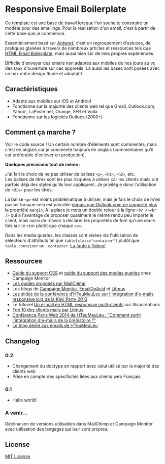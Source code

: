 # Responsive Email Boilerplate
Ce template est une base de travail lorsque l'on souhaite construire un modèle pour des emailings. Pour la réalisation d'un email, c'est à partir de cette base que je commence.

Essentiellement basé sur [Antwort](http://internations.github.io/antwort/), c'est un regroupement d'astuces, de pratiques glanées à travers de nombreux articles et ressources tels que [HTML Email Boilerplate](http://htmlemailboilerplate.com/), mais aussi bien sûr de mes propres expériences.

Difficile d'envoyer des emails non adaptés aux mobiles de nos jours au vu des taux d'ouverture sur ces appareils. Là aussi les bases sont posées avec un mix entre design fluide et adaptatif.

## Caractéristiques
* Adapté aux mobiles sur iOS et Android
* Fonctionne sur la majorité des clients web tel que Gmail, Outlook.com, Yahoo!, LaPoste.net, Orange, SFR et Voilà
* Fonctionne sur les logiciels Outlook (2000+)

## Comment ça marche ?
Voir le code source ! Un certain nombre d'éléments sont commentés, mais c'est en anglais car je commente toujours en anglais (commentaires qu'il est préférable d'enlever en production).

**Quelques précisions tout de même :**

J'ai fait le choix de ne pas utiliser de balises `<p>`, `<h1>`, `<h2>`, etc.  
Les balises de titres sont les plus risquées à utiliser car les clients mails ont parfois déjà des styles qu'ils leur appliquent. Je privilégie donc l'utilisation de `<div>` pour les titres.

La balise `<p>` est moins problématique à utiliser, mais je fais le choix de m'en passer lorsque cela est possible [depuis que Outlook.com ne supporte plus la propriété `margin`](https://litmus.com/blog/hotmail-and-outlook-com-drop-support-for-margin). A la place je mets un double retour à la ligne `<br /><br />` qui a l'avantage de proposer quasiment le même rendu peu importe le client, mais aussi de n'avoir à déclarer les propriétés de font qu'une seule fois sur le `<td>` plutôt que chaque `<p>`.

Dans les media queries, les classes sont visées via l'utilisation de sélecteurs d'attributs tel que `table[class="container"]` plutôt que `table.container` ou `.container`. [La faute à Yahoo!](http://www.campaignmonitor.com/blog/post/3457/media-query-issues-in-yahoo-mail-mobile-email/)

## Ressources
* [Guide du support CSS](http://www.campaignmonitor.com/css) et [guide du support des medias queries](http://www.campaignmonitor.com/guides/mobile/) chez Campaign Monitor
* [Les guides proposés par MailChimp](http://mailchimp.com/resources/)
* Les blogs de [Campaign Monitor](http://www.campaignmonitor.com/blog), [EmailOnAcid](http://www.emailonacid.com/blog) et [Litmus](https://litmus.com/blog/)
* [Les slides de la conférence d'HTeuMeuLeu sur l'intégration d'e-mails responsive lors de la Kiwi Party 2013](http://fr.slideshare.net/HTeuMeuLeu/lintgration-demails-responsive)
* Le tutoriel [Un e-mail en HTML responsive multi-clients](http://www.alsacreations.com/tuto/lire/1533-un-e-mail-en-html-responsive-multi-clients.html) sur Alsacreations
* [Top 10 des clients mails par Litmus](http://emailclientmarketshare.com/)
* [Conférence Paris Web 2014 de HTeuMeuLeu : "Comment sortir l'intégration d'e-mails de la préhistoire ?"](https://speakerdeck.com/hteumeuleu/comment-sortir-lintegration-de-mails-de-la-prehistoire)
* [Le blog dédié aux emails de HTeuMeuLeu](http://emails.hteumeuleu.fr)

## Changelog

### 0.2
* Changement du doctype en rapport avec celui utilisé par la majorité des clients web
* Prise en compte des spécificités liées aux clients web Français

### 0.1
* Hello world!

### A venir...
Déclinaison de versions utilisables dans MailChimp et Campaign Monitor avec utilisation des langages qui leur sont propres.

## License
[MIT License](http://opensource.org/licenses/MIT)
